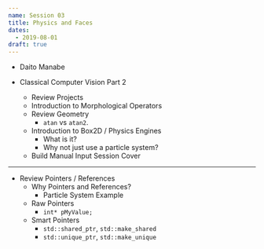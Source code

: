 ```yaml
---
name: Session 03
title: Physics and Faces
dates:
  - 2019-08-01
draft: true
---
```


- Daito Manabe

- Classical Computer Vision Part 2
  - Review Projects
  - Introduction to Morphological Operators
  - Review Geometry
    - `atan` vs `atan2`.
  - Introduction to Box2D / Physics Engines
    - What is it?
    - Why not just use a particle system?
  - Build Manual Input Session Cover

---

- Review Pointers / References
  - Why Pointers and References?
    - Particle System Example
  - Raw Pointers
    - `int* pMyValue;`
  - Smart Pointers
    - `std::shared_ptr`, `std::make_shared`
    - `std::unique_ptr`, `std::make_unique`
